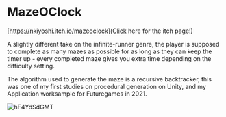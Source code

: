 # MazeOClock

[https://nkiyoshi.itch.io/mazeoclock](Click here for the itch page!)

A slightly different take on the infinite-runner genre, the player is supposed to complete as many mazes as possible for as long as they can keep the timer up - every completed maze gives you extra time depending on the difficulty setting.

The algorithm used to generate the maze is a recursive backtracker, this was one of my first studies on procedural generation on Unity, and my Application worksample for Futuregames in 2021.

![hF4YdSdGMT](https://user-images.githubusercontent.com/49330163/175815810-9d63412f-4956-425c-a859-dee7403f5a34.gif)
